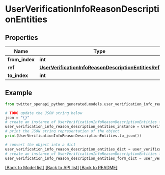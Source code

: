 # UserVerificationInfoReasonDescriptionEntities


## Properties

Name | Type | Description | Notes
------------ | ------------- | ------------- | -------------
**from_index** | **int** |  | 
**ref** | [**UserVerificationInfoReasonDescriptionEntitiesRef**](UserVerificationInfoReasonDescriptionEntitiesRef.md) |  | 
**to_index** | **int** |  | 

## Example

```python
from twitter_openapi_python_generated.models.user_verification_info_reason_description_entities import UserVerificationInfoReasonDescriptionEntities

# TODO update the JSON string below
json = "{}"
# create an instance of UserVerificationInfoReasonDescriptionEntities from a JSON string
user_verification_info_reason_description_entities_instance = UserVerificationInfoReasonDescriptionEntities.from_json(json)
# print the JSON string representation of the object
print(UserVerificationInfoReasonDescriptionEntities.to_json())

# convert the object into a dict
user_verification_info_reason_description_entities_dict = user_verification_info_reason_description_entities_instance.to_dict()
# create an instance of UserVerificationInfoReasonDescriptionEntities from a dict
user_verification_info_reason_description_entities_form_dict = user_verification_info_reason_description_entities.from_dict(user_verification_info_reason_description_entities_dict)
```
[[Back to Model list]](../README.md#documentation-for-models) [[Back to API list]](../README.md#documentation-for-api-endpoints) [[Back to README]](../README.md)


